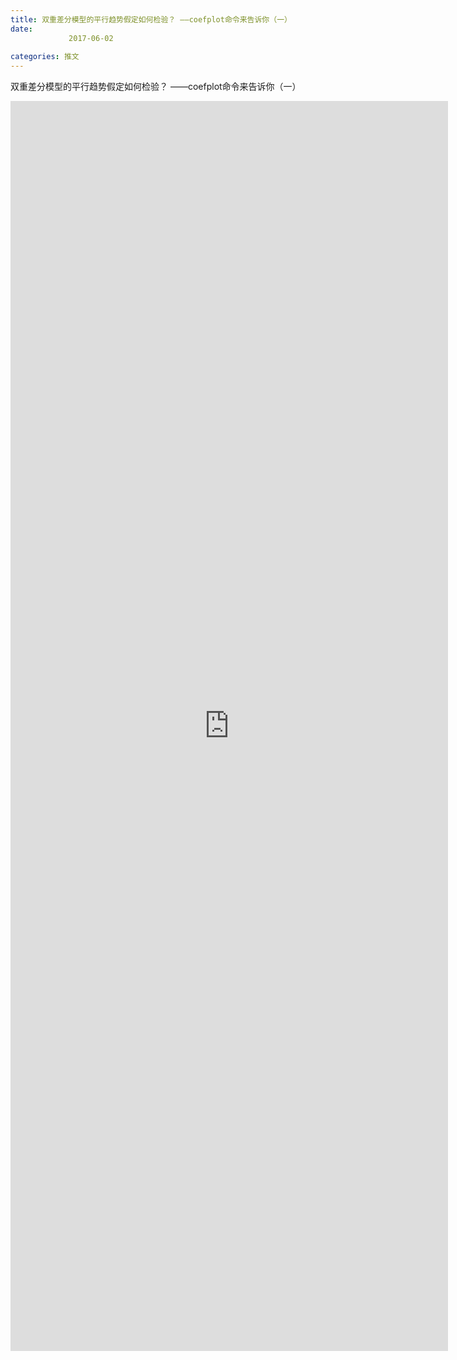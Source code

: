 ```yaml
---
title: 双重差分模型的平行趋势假定如何检验？ ——coefplot命令来告诉你（一）
date: 
             2017-06-02
            
categories: 推文
---
```

双重差分模型的平行趋势假定如何检验？ ——coefplot命令来告诉你（一）<!--more-->
<iframe src="http://202.114.234.173:8669/appbbs/Stata_Article/@双重差分模型的平行趋势假定如何检验？ ——coefplot命令来告诉你（一）.htm" width="700px" height="2000px" scrolling="auto" frameborder=0 ></iframe>